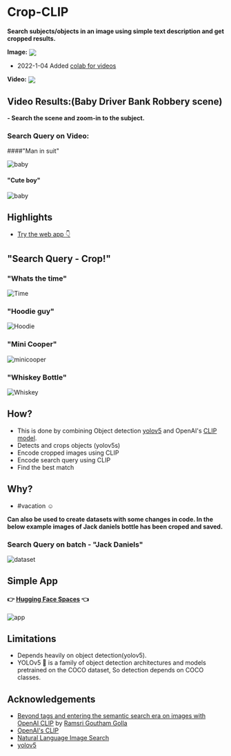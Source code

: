 # Crop-CLIP

**Search subjects/objects in an image using simple text description and get cropped results.**

**Image:** [<img src="https://colab.research.google.com/assets/colab-badge.svg" align="center">](https://colab.research.google.com/github/vijishmadhavan/Crop-CLIP/blob/master/Crop_CLIP.ipynb)

* 2022-1-04 Added [colab for videos](https://colab.research.google.com/github/vijishmadhavan/Crop-CLIP/blob/master/Crop_CLIP_Video.ipynb)

**Video:** [<img src="https://colab.research.google.com/assets/colab-badge.svg" align="center">](https://colab.research.google.com/github/vijishmadhavan/Crop-CLIP/blob/master/Crop_CLIP_Video.ipynb)

## Video Results:(Baby Driver Bank Robbery scene)

**- Search the scene and zoom-in to the subject.**

### Search Query on Video: 

####"Man in suit"

![baby](https://github.com/vijishmadhavan/Crop-CLIP/blob/master/Images/ss.jpg)

#### "Cute boy"

![baby](https://github.com/vijishmadhavan/Crop-CLIP/blob/master/Images/ss2.jpg)


## Highlights
- [Try the web app :point_down:](#Simple-App)

## "Search Query - Crop!"

### "Whats the time"
![Time](https://github.com/vijishmadhavan/Crop-CLIP/blob/master/Images/download%20(3)-side.png)

### "Hoodie guy"
![Hoodie](https://github.com/vijishmadhavan/Crop-CLIP/blob/master/Images/download%20(4)-side.png)

### "Mini Cooper"
![minicooper](https://github.com/vijishmadhavan/Crop-CLIP/blob/master/Images/img1.png)

### "Whiskey Bottle"
![Whiskey](https://github.com/vijishmadhavan/Crop-CLIP/blob/master/Images/download%20(2)-side.png)

## How?

- This is done by combining Object detection [yolov5](https://github.com/ultralytics/yolov5) and OpenAI's [CLIP model](https://github.com/openai/CLIP).
- Detects and crops objects (yolov5s)
- Encode cropped images using CLIP
- Encode search query using CLIP
- Find the best match

## Why?
- #vacation :relaxed:

**Can also be used to create datasets with some changes in code. In the below example images of Jack daniels bottle has been croped and saved.**

### Search Query on batch - "Jack Daniels"
![dataset](https://github.com/vijishmadhavan/Crop-CLIP/blob/master/Images/data-side.jpg)

## Simple App

#### :point_right: [Hugging Face Spaces](https://huggingface.co/spaces/Vijish/Crop-CLIP)  :point_left:

![app](https://github.com/vijishmadhavan/Crop-CLIP/blob/master/Images/ezgif-7-4272b7bcdc.gif)

## Limitations

- Depends heavily on object detection(yolov5). 
- YOLOv5 🚀 is a family of object detection architectures and models pretrained on the COCO dataset, So detection depends on COCO classes.

## Acknowledgements
- [Beyond tags and entering the semantic search era on images with OpenAI CLIP](https://towardsdatascience.com/beyond-tags-and-entering-the-semantic-search-era-on-images-with-openai-clip-1f7d629a9978) by [Ramsri Goutham Golla](https://twitter.com/ramsri_goutham)
- [OpenAI's CLIP](https://github.com/openai/CLIP)
- [Natural Language Image Search](https://github.com/haltakov/natural-language-image-search)
- [yolov5](https://github.com/ultralytics/yolov5)



